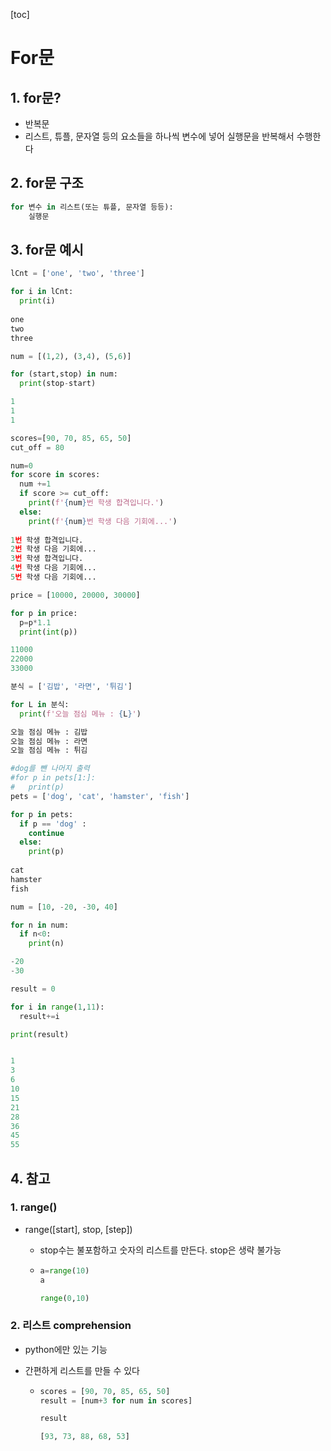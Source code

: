 [toc]



# For문

## 1. for문?

- 반복문
- 리스트, 튜플, 문자열 등의 요소들을 하나씩 변수에 넣어 실행문을 반복해서 수행한다



## 2. for문 구조

```python
for 변수 in 리스트(또는 튜플, 문자열 등등):
	실행문
```



## 3. for문 예시

```python
lCnt = ['one', 'two', 'three']

for i in lCnt:
  print(i)
  
one
two
three
```

```python
num = [(1,2), (3,4), (5,6)]

for (start,stop) in num:
  print(stop-start)

1
1
1
```

```python
scores=[90, 70, 85, 65, 50]
cut_off = 80

num=0
for score in scores:
  num +=1
  if score >= cut_off:
    print(f'{num}번 학생 합격입니다.')
  else:
    print(f'{num}번 학생 다음 기회에...')
    
1번 학생 합격입니다.
2번 학생 다음 기회에...
3번 학생 합격입니다.
4번 학생 다음 기회에...
5번 학생 다음 기회에...
```

```python
price = [10000, 20000, 30000]

for p in price:
  p=p*1.1
  print(int(p))

11000
22000
33000
```

```python
분식 = ['김밥', '라면', '튀김']

for L in 분식:
  print(f'오늘 점심 메뉴 : {L}')

오늘 점심 메뉴 : 김밥
오늘 점심 메뉴 : 라면
오늘 점심 메뉴 : 튀김
```

```python
#dog를 뺀 나머지 출력
#for p in pets[1:]:
#	print(p)
pets = ['dog', 'cat', 'hamster', 'fish']

for p in pets:
  if p == 'dog' :
    continue
  else:
    print(p)
    
cat
hamster
fish
```

```python
num = [10, -20, -30, 40]

for n in num:
  if n<0:
    print(n)

-20
-30
```

```python
result = 0

for i in range(1,11):
  result+=i

print(result)


1
3
6
10
15
21
28
36
45
55
```



## 4. 참고

### 1. range()

- range([start], stop, [step])

  - stop수는 불포함하고 숫자의 리스트를 만든다. stop은 생략 불가능

  - ```python
    a=range(10)
    a
    
    range(0,10)
    ```

### 2. 리스트 comprehension

- python에만 있는 기능

- 간편하게 리스트를 만들 수 있다

  - ```python
    scores = [90, 70, 85, 65, 50]
    result = [num+3 for num in scores]
    
    result
    
    [93, 73, 88, 68, 53]
    ```

    